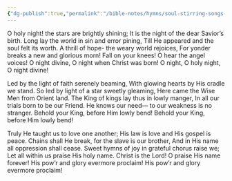```yaml
---
{"dg-publish":true,"permalink":"/bible-notes/hymns/soul-stirring-songs-and-hymns/o-holy-night/","title":"O Holy Night","created":"","updated":""}
---
```



O holy night! the stars are brightly shining;
It is the night of the dear Savior’s birth.
Long lay the world in sin and error pining,
Till He appeared and the soul felt its worth.
A thrill of hope- the weary world rejoices,
For yonder breaks a new and glorious morn!
Fall on your knees! O hear the angel voices!
O night divine, O night when Christ was born!
O night, O holy night, O night divine!

Led by the light of faith serenely beaming,
With glowing hearts by His cradle we stand.
So led by light of a star sweetly gleaming,
Here came the Wise Men from Orient land.
The King of kings lay thus in lowly manger,
In all our trials born to be our Friend.
He knows our need— to our weakness is no stranger.
Behold your King, before Him lowly bend!
Behold your King, before Him lowly bend!

Truly He taught us to love one another;
His law is love and His gospel is peace.
Chains shall He break, for the slave is our brother,
And in His name all oppression shall cease.
Sweet hymns of joy in grateful chorus raise we;
Let all within us praise His holy name.
Christ is the Lord! O praise His name forever!
His pow’r and glory evermore proclaim!
His pow’r and glory evermore proclaim!